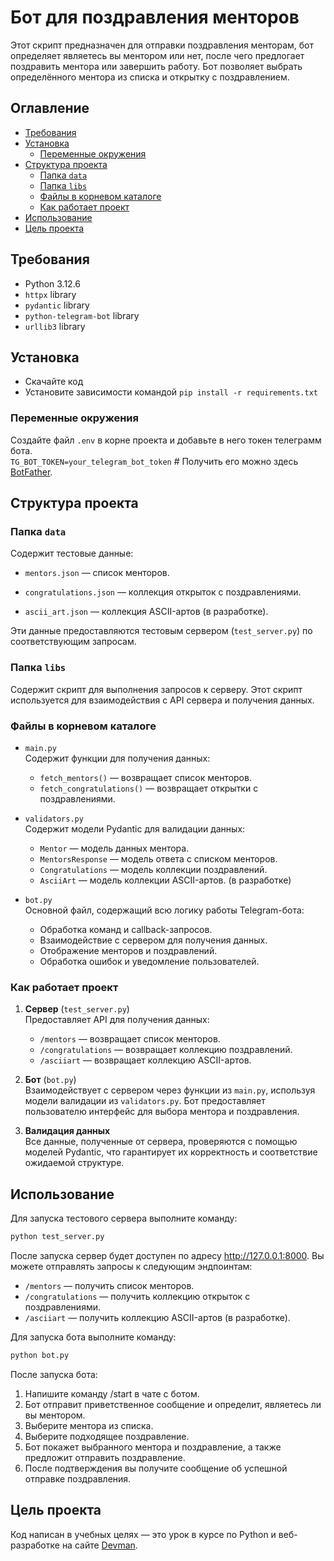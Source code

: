 # Бот для поздравления менторов

Этот скрипт предназначен для отправки поздравления менторам, бот определяет являетесь вы ментором или нет, после чего предлогает поздравить ментора или завершить работу. Бот позволяет выбрать определённого ментора из списка и открытку с поздравлением.

## Оглавление

- [Требования](#требования)
- [Установка](#установка)
    - [Переменные окружения](Переменные-окружения)
- [Структура проекта](#Структура-проекта)
    - [Папка `data`](Папка-data)
    - [Папка `libs`](Папка-libs)
    - [Файлы в корневом каталоге](Файлы-в-корневом-каталоге)
    - [Как работает проект](Как-работает-проект)
- [Использование](#использование)
- [Цель проекта](#цель-проекта)


## Требования

- Python 3.12.6
- `httpx` library
- `pydantic` library
- `python-telegram-bot` library
- `urllib3` library


## Установка

- Скачайте код
- Установите зависимости командой `pip install -r requirements.txt`


### Переменные окружения

Создайте файл `.env` в корне проекта и добавьте в него токен телеграмм бота.  \
`TG_BOT_TOKEN=your_telegram_bot_token` # Получить его можно здесь [BotFather](https://telegram.me/BotFather).


## Структура проекта

### Папка `data`
Содержит тестовые данные:

 - `mentors.json` — список менторов.

- `congratulations.json` — коллекция открыток с поздравлениями.

- `ascii_art.json` — коллекция ASCII-артов (в разработке).

Эти данные предоставляются тестовым сервером (`test_server.py`) по соответствующим запросам.

### Папка `libs`
Содержит скрипт для выполнения запросов к серверу. Этот скрипт используется для взаимодействия с API сервера и получения данных.

### Файлы в корневом каталоге
- `main.py`\
    Содержит функции для получения данных:
    - `fetch_mentors()` — возвращает список менторов.
    - `fetch_congratulations()` — возвращает открытки с поздравлениями.

- `validators.py`\
    Содержит модели Pydantic для валидации данных:
    - `Mentor` — модель данных ментора.
    - `MentorsResponse` — модель ответа с списком менторов.
    - `Congratulations` — модель коллекции поздравлений.
    - `AsciiArt` — модель коллекции ASCII-артов. (в разработке)

- `bot.py`\
    Основной файл, содержащий всю логику работы Telegram-бота:
    - Обработка команд и callback-запросов.
    - Взаимодействие с сервером для получения данных.
    - Отображение менторов и поздравлений.
    - Обработка ошибок и уведомление пользователей.

### Как работает проект
1. **Сервер**  (`test_server.py`)\
Предоставляет API для получения данных:
    - `/mentors` — возвращает список менторов.
    - `/congratulations` — возвращает коллекцию поздравлений.
    - `/asciiart` — возвращает коллекцию ASCII-артов.

2. **Бот** (`bot.py`)\
Взаимодействует с сервером через функции из `main.py`, используя модели валидации из `validators.py`. Бот предоставляет пользователю интерфейс для выбора ментора и поздравления.

3. **Валидация данных**\
Все данные, полученные от сервера, проверяются с помощью моделей Pydantic, что гарантирует их корректность и соответствие ожидаемой структуре.


## Использование

Для запуска тестового сервера выполните команду:
```bash
python test_server.py
```
После запуска сервер будет доступен по адресу http://127.0.0.1:8000. Вы можете отправлять запросы к следующим эндпоинтам:
- `/mentors` — получить список менторов.
- `/congratulations` — получить коллекцию открыток с поздравлениями.
- `/asciiart` — получить коллекцию ASCII-артов (в разработке).

Для запуска бота выполните команду:
```bash
python bot.py
```
После запуска бота:
1. Напишите команду /start в чате с ботом.
2. Бот отправит приветственное сообщение и определит, являетесь ли вы ментором.
3. Выберите ментора из списка.
4. Выберите подходящее поздравление.
5. Бот покажет выбранного ментора и поздравление, а также предложит отправить поздравление.
6. После подтверждения вы получите сообщение об успешной отправке поздравления.


## Цель проекта

Код написан в учебных целях — это урок в курсе по Python и веб-разработке на сайте [Devman](https://dvmn.org).



